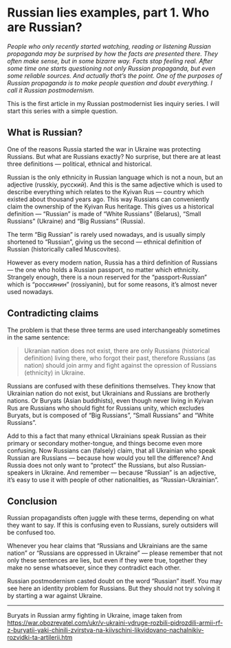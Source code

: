 # Russian lies examples, part 1. Who are Russian?

_People who only recently started watching, reading or listening Russian propaganda may be surprised by how the facts are presented there. 
They often make sense, but in some bizarre way. 
Facts stop feeling real. 
After some time one starts questioning not only Russian propaganda, but even some reliable sources. 
And actually that’s the point. 
One of the purposes of Russian propaganda is to make people question and doubt everything. 
I call it Russian postmodernism._

This is the first article in my Russian postmodernist lies inquiry series. 
I will start this series with a simple question.

## What is Russian?

One of the reasons Russia started the war in Ukraine was protecting Russians. 
But what are Russians exactly? No surprise, but there are at least three definitions — political, ethnical and historical.

Russian is the only ethnicity in Russian language which is not a noun, but an adjective (russkiy, русский). 
And this is the same adjective which is used to describe everything which relates to the Kyivan Rus — country which existed about thousand years ago. 
This way Russians can conveniently claim the ownership of the Kyivan Rus heritage. 
This gives us a historical definition — “Russian” is made of “White Russians” (Belarus), “Small Russians” (Ukraine) and “Big Russians” (Russia).

The term “Big Russian” is rarely used nowadays, and is usually simply shortened to “Russian”, giving us the second — ethnical definition of Russian (historically called Muscovites).

However as every modern nation, Russia has a third definition of Russians — the one who holds a Russian passport, no matter which ethnicity. 
Strangely enough, there is a noun reserved for the “passport-Russian” which is “россиянин” (rossiyanin), but for some reasons, it’s almost never used nowadays.

## Contradicting claims

The problem is that these three terms are used interchangeably sometimes in the same sentence:

> Ukranian nation does not exist, there are only Russians (historical definition) living there, who forgot their past, therefore Russians (as nation) should join army and fight against the opression of Russians (ethnicity) in Ukraine.

Russians are confused with these definitions themselves. 
They know that Ukrainian nation do not exist, but Ukrainians and Russians are brotherly nations. 
Or Buryats (Asian buddhists), even though never living in Kyivan Rus are Russians who should fight for Russians unity, which excludes Buryats, but is composed of “Big Russians”, “Small Russians” and “White Russians”.

Add to this a fact that many ethnical Ukrainians speak Russian as their primary or secondary mother-tongue, and things become even more confusing. 
Now Russians can (falsely) claim, that all Ukrainian who speak Russian are Russians — because how would you tell the difference? And Russia does not only want to “protect” the Russians, but also Russian-speakers in Ukraine. 
And remember — because “Russian” is an adjective, it’s easy to use it with people of other nationalities, as “Russian-Ukrainian”.

## Conclusion

Russian propagandists often juggle with these terms, depending on what they want to say. 
If this is confusing even to Russians, surely outsiders will be confused too.

Whenever you hear claims that “Russians and Ukrainians are the same nation” or “Russians are oppressed in Ukraine” — please remember that not only these sentences are lies, but even if they were true, together they make no sense whatsoever, since they contradict each other.

Russian postmodernism casted doubt on the word “Russian” itself. 
You may see here an identity problem for Russians. 
But they should not try solving it by starting a war against Ukraine.

---

Buryats in Russian army fighting in Ukraine, image taken from https://war.obozrevatel.com/ukr/v-ukraini-vdruge-rozbili-pidrozdili-armii-rf-z-buryatii-yaki-chinili-zvirstva-na-kiivschini-likvidovano-nachalnikiv-rozvidki-ta-artilerii.htm

